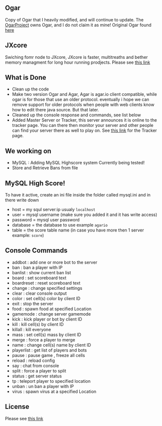 ## Ogar
Copy of Ogar that I heavily modified, and will continue to update. The [OgarProject](https://ogarproject.com) owns Ogar, and I do not claim it as mine! Original Ogar found [here](https://github.com/OgarProject/Ogar)

## JXcore
Swiching fomr node to JXcore, JXcore is faster, multitreaths and bether memory managment for long hour running prodjects. Please see [this link](https://github.com/jxcore/jxcore)

## What is Done
* Clean up the code
* Make two version Ogar and Agar, Agar is agar.io client compatible, while ogar is for those that use an older protocol. eventually i hope we can remove support for older protocols when people with web clients know how to edit there java source. But that later.
* Cleaned up the console response and commands, see list below
* Added Master Server or Tracker, this server announces it is online to the tracker page. You can there then monitor your server and other people can find your server there as well to play on. See [this link](http://ogar.mivabe.nl/master) for the Tracker page.

## We working on
* MySQL   : Adding MySQL Highscore system 
  Currently being tested!
* Store and Retrieve Bans from file

## MySQL High Score!
To have it active, create an ini file inside the folder called mysql.ini and in there write down 
* host = my squl server:ip usualy `localhost`
* user = mysql username (make sure you added it and it has write access)
* password = mysql user password
* database = the database to use example `agario`
* table = the score table name (in case you have more then 1 server example: `score`)

## Console Commands
* addbot     : add one or more bot to the server
* ban        : ban a player with IP
* banlist    : show current ban list
* board      : set scoreboard text
* boardreset : reset scoreboard text
* change     : change specified settings
* clear      : clear console output
* color      : set cell(s) color by client ID
* exit       : stop the server
* food       : spawn food at specified Location
* gamemode   : change server gamemode
* kick       : kick player or bot by client ID
* kill       : kill cell(s) by client ID
* killall    : kill everyone
* mass       : set cell(s) mass by client ID
* merge      : force a player to merge
* name       : change cell(s) name by client ID
* playerlist : get list of players and bots
* pause      : pause game , freeze all cells
* reload     : reload config
* say        : chat from console
* split      : force a player to split
* status     : get server status
* tp         : teleport player to specified location
* unban      : un ban a player with IP
* virus      : spawn virus at a specified Location

## License
Please see [this link](https://github.com/JaraLowell/OgarServ/blob/OgarServer/LICENSE)
